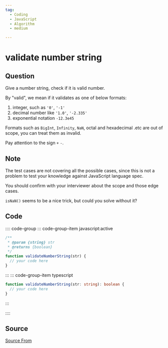 ```yaml
---
tag:
  - Coding
  - JavaScript
  - Algorithm
  - medium

---
```

  
# validate number string

## Question
Give a number string, check if it is valid number.

By "valid", we mean if it validates as one of below formats:

1.  integer, such as `'0'`, `'-1'`
2.  decimal number like `'1.0'`, `'-2.335'`
3.  exponential notation `-12.3e45`

Formats such as `BigInt`, `Infinity`, `NaN`, octal and hexadecimal .etc are out of scope, you can treat them as invalid.

Pay attention to the sign `+` `-`.

Note
----

The test cases are not covering all the possible cases, since this is not a problem to test your knowledge against JavaScript language spec.

You should confirm with your interviewer about the scope and those edge cases.

`isNaN()` seems to be a nice trick, but could you solve without it?

## Code
:::: code-group
::: code-group-item javascript:active
```javascript
/**
 * @param {string} str
 * @returns {boolean}
 */
function validateNumberString(str) {
  // your code here
}
```
:::
    ::: code-group-item typescript
```typescript
function validateNumberString(str: string): boolean {
  // your code here
}
```
:::
    
::::



##  Source
[Source From](https://bigfrontend.dev/problem/validate-number-string-1)

  